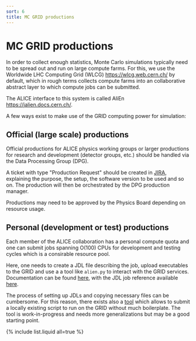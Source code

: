 ```yaml
---
sort: 6
title: MC GRID productions
---
```


# MC GRID productions

In order to collect enough statistics, Monte Carlo simulations typically need to be spread out and run on large compute farms.
For this, we use the Worldwide LHC Computing Grid (WLCG) <https://wlcg.web.cern.ch/> by default, which in rough terms collects compute farms into an collaborative abstract layer to which compute jobs can be submitted.

The ALICE interface to this system is called AliEn <https://jalien.docs.cern.ch/>.


A few ways exist to make use of the GRID computing power for simulation:

## Official (large scale) productions

Official productions for ALICE physics working groups or larger productions for research and development
(detector groups, etc.) should be handled via the Data Processing Group (DPG).

A ticket with type "Production Request" should be created in [JIRA](https://alice.its.cern.ch/jira/projects/O2), explaining the purpose, the setup, the software version to be used and so on. The production will then be orchestrated by the DPG production manager.

Productions may need to be approved by the Physics Board depending on resource usage.

## Personal (development or test) productions

Each member of the ALICE collaboration has a personal compute quota and one can submit jobs spanning
O(100) CPUs for development and testing cycles which is a consirable resource pool.

Here, one needs to create a JDL file describing the job, upload executables to the GRID and use a a tool like `alien.py` to interact
with the GRID services. Documentation can be found [here](https://jalien.docs.cern.ch/), with the JDL job reference available [here](https://alien.web.cern.ch/content/documentation/howto/user/jobs).


The process of setting up JDLs and copying necessary files can be cumbersome.
For this reason, there exists also a [tool](https://github.com/AliceO2Group/O2DPG/blob/master/GRID/utils/grid_submit.sh)
which allows to submit a locally existing script to run on the GRID without much boilerplate. The tool is work-in-progress and needs more generalizations but may be a good starting point.


{% include list.liquid all=true %}
